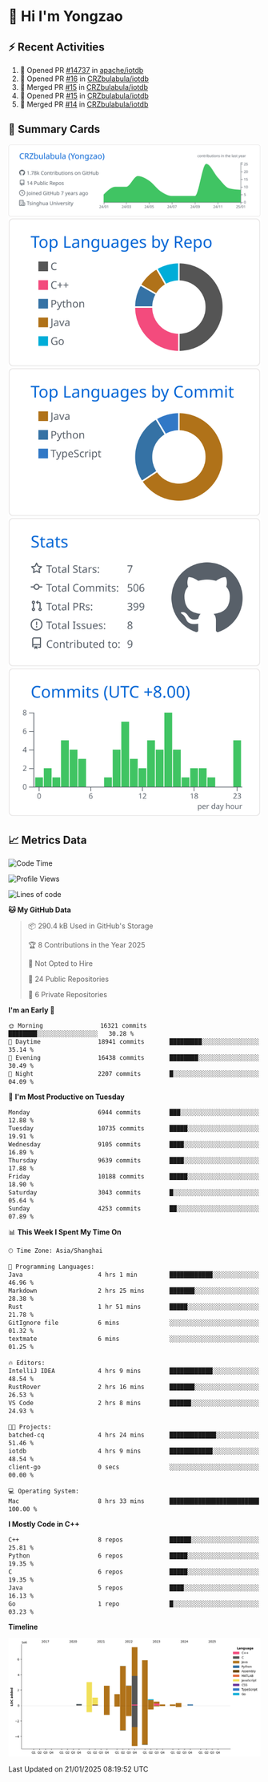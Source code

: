 # 👋 Hi I'm Yongzao

## ⚡ Recent Activities
<!--START_SECTION:activity-->
1. 💪 Opened PR [#14737](https://github.com/apache/iotdb/pull/14737) in [apache/iotdb](https://github.com/apache/iotdb)
2. 💪 Opened PR [#16](https://github.com/CRZbulabula/iotdb/pull/16) in [CRZbulabula/iotdb](https://github.com/CRZbulabula/iotdb)
3. 🎉 Merged PR [#15](https://github.com/CRZbulabula/iotdb/pull/15) in [CRZbulabula/iotdb](https://github.com/CRZbulabula/iotdb)
4. 💪 Opened PR [#15](https://github.com/CRZbulabula/iotdb/pull/15) in [CRZbulabula/iotdb](https://github.com/CRZbulabula/iotdb)
5. 🎉 Merged PR [#14](https://github.com/CRZbulabula/iotdb/pull/14) in [CRZbulabula/iotdb](https://github.com/CRZbulabula/iotdb)
<!--END_SECTION:activity-->

## 🎑 Summary Cards

[![](https://raw.githubusercontent.com/CRZbulabula/CRZbulabula/main/profile-summary-card-output/github/0-profile-details.svg)](https://github.com/vn7n24fzkq/github-profile-summary-cards)
[![](https://raw.githubusercontent.com/CRZbulabula/CRZbulabula/main/profile-summary-card-output/github/1-repos-per-language.svg)](https://github.com/vn7n24fzkq/github-profile-summary-cards) [![](https://raw.githubusercontent.com/CRZbulabula/CRZbulabula/main/profile-summary-card-output/github/2-most-commit-language.svg)](https://github.com/vn7n24fzkq/github-profile-summary-cards)
[![](https://raw.githubusercontent.com/CRZbulabula/CRZbulabula/main/profile-summary-card-output/github/3-stats.svg)](https://github.com/vn7n24fzkq/github-profile-summary-cards) [![](https://raw.githubusercontent.com/CRZbulabula/CRZbulabula/main/profile-summary-card-output/github/4-productive-time.svg)](https://github.com/vn7n24fzkq/github-profile-summary-cards)

## 📈 Metrics Data

<!--START_SECTION:waka-->
![Code Time](http://img.shields.io/badge/Code%20Time-811%20hrs%2057%20mins-blue)

![Profile Views](http://img.shields.io/badge/Profile%20Views-0-blue)

![Lines of code](https://img.shields.io/badge/From%20Hello%20World%20I%27ve%20Written-31.4%20million%20lines%20of%20code-blue)

**🐱 My GitHub Data** 

> 📦 290.4 kB Used in GitHub's Storage 
 > 
> 🏆 8 Contributions in the Year 2025
 > 
> 🚫 Not Opted to Hire
 > 
> 📜 24 Public Repositories 
 > 
> 🔑 6 Private Repositories 
 > 
**I'm an Early 🐤** 

```text
🌞 Morning                16321 commits       ████████░░░░░░░░░░░░░░░░░   30.28 % 
🌆 Daytime                18941 commits       █████████░░░░░░░░░░░░░░░░   35.14 % 
🌃 Evening                16438 commits       ████████░░░░░░░░░░░░░░░░░   30.49 % 
🌙 Night                  2207 commits        █░░░░░░░░░░░░░░░░░░░░░░░░   04.09 % 
```
📅 **I'm Most Productive on Tuesday** 

```text
Monday                   6944 commits        ███░░░░░░░░░░░░░░░░░░░░░░   12.88 % 
Tuesday                  10735 commits       █████░░░░░░░░░░░░░░░░░░░░   19.91 % 
Wednesday                9105 commits        ████░░░░░░░░░░░░░░░░░░░░░   16.89 % 
Thursday                 9639 commits        ████░░░░░░░░░░░░░░░░░░░░░   17.88 % 
Friday                   10188 commits       █████░░░░░░░░░░░░░░░░░░░░   18.90 % 
Saturday                 3043 commits        █░░░░░░░░░░░░░░░░░░░░░░░░   05.64 % 
Sunday                   4253 commits        ██░░░░░░░░░░░░░░░░░░░░░░░   07.89 % 
```


📊 **This Week I Spent My Time On** 

```text
🕑︎ Time Zone: Asia/Shanghai

💬 Programming Languages: 
Java                     4 hrs 1 min         ████████████░░░░░░░░░░░░░   46.96 % 
Markdown                 2 hrs 25 mins       ███████░░░░░░░░░░░░░░░░░░   28.38 % 
Rust                     1 hr 51 mins        █████░░░░░░░░░░░░░░░░░░░░   21.78 % 
GitIgnore file           6 mins              ░░░░░░░░░░░░░░░░░░░░░░░░░   01.32 % 
textmate                 6 mins              ░░░░░░░░░░░░░░░░░░░░░░░░░   01.25 % 

🔥 Editors: 
IntelliJ IDEA            4 hrs 9 mins        ████████████░░░░░░░░░░░░░   48.54 % 
RustRover                2 hrs 16 mins       ███████░░░░░░░░░░░░░░░░░░   26.53 % 
VS Code                  2 hrs 8 mins        ██████░░░░░░░░░░░░░░░░░░░   24.93 % 

🐱‍💻 Projects: 
batched-cq               4 hrs 24 mins       █████████████░░░░░░░░░░░░   51.46 % 
iotdb                    4 hrs 9 mins        ████████████░░░░░░░░░░░░░   48.54 % 
client-go                0 secs              ░░░░░░░░░░░░░░░░░░░░░░░░░   00.00 % 

💻 Operating System: 
Mac                      8 hrs 33 mins       █████████████████████████   100.00 % 
```

**I Mostly Code in C++** 

```text
C++                      8 repos             ██████░░░░░░░░░░░░░░░░░░░   25.81 % 
Python                   6 repos             █████░░░░░░░░░░░░░░░░░░░░   19.35 % 
C                        6 repos             █████░░░░░░░░░░░░░░░░░░░░   19.35 % 
Java                     5 repos             ████░░░░░░░░░░░░░░░░░░░░░   16.13 % 
Go                       1 repo              █░░░░░░░░░░░░░░░░░░░░░░░░   03.23 % 
```



**Timeline**

![Lines of Code chart](https://raw.githubusercontent.com/CRZbulabula/CRZbulabula/main/assets/bar_graph.png)


 Last Updated on 21/01/2025 08:19:52 UTC
<!--END_SECTION:waka-->

